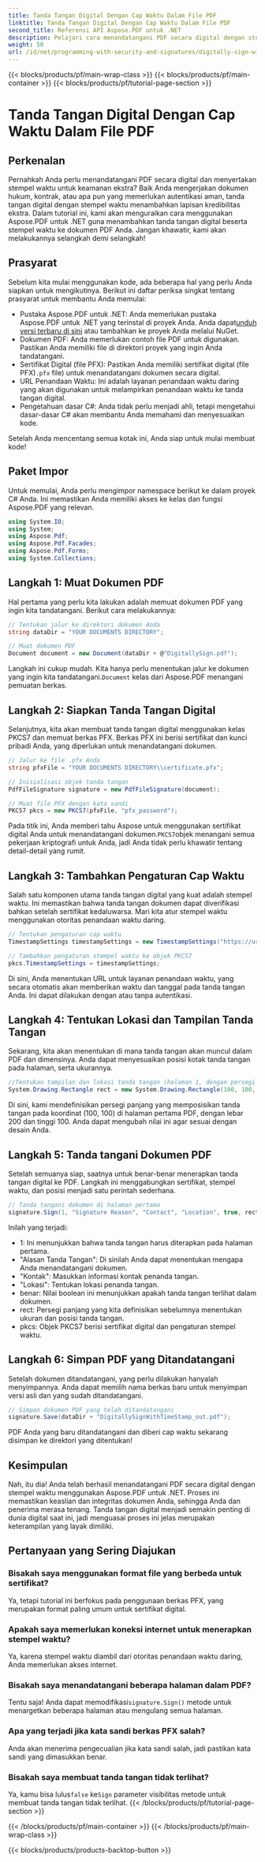 ```yaml
---
title: Tanda Tangan Digital Dengan Cap Waktu Dalam File PDF
linktitle: Tanda Tangan Digital Dengan Cap Waktu Dalam File PDF
second_title: Referensi API Aspose.PDF untuk .NET
description: Pelajari cara menandatangani PDF secara digital dengan stempel waktu menggunakan Aspose.PDF untuk .NET. Panduan langkah demi langkah ini mencakup prasyarat, pengaturan sertifikat, pemberian stempel waktu, dan banyak lagi.
weight: 50
url: /id/net/programming-with-security-and-signatures/digitally-sign-with-time-stamp/
---
```


{{< blocks/products/pf/main-wrap-class >}}
{{< blocks/products/pf/main-container >}}
{{< blocks/products/pf/tutorial-page-section >}}

# Tanda Tangan Digital Dengan Cap Waktu Dalam File PDF

## Perkenalan

Pernahkah Anda perlu menandatangani PDF secara digital dan menyertakan stempel waktu untuk keamanan ekstra? Baik Anda mengerjakan dokumen hukum, kontrak, atau apa pun yang memerlukan autentikasi aman, tanda tangan digital dengan stempel waktu menambahkan lapisan kredibilitas ekstra. Dalam tutorial ini, kami akan menguraikan cara menggunakan Aspose.PDF untuk .NET guna menambahkan tanda tangan digital beserta stempel waktu ke dokumen PDF Anda. Jangan khawatir, kami akan melakukannya selangkah demi selangkah!

## Prasyarat

Sebelum kita mulai menggunakan kode, ada beberapa hal yang perlu Anda siapkan untuk mengikutinya. Berikut ini daftar periksa singkat tentang prasyarat untuk membantu Anda memulai:

-  Pustaka Aspose.PDF untuk .NET: Anda memerlukan pustaka Aspose.PDF untuk .NET yang terinstal di proyek Anda. Anda dapat[unduh versi terbaru di sini](https://releases.aspose.com/pdf/net/) atau tambahkan ke proyek Anda melalui NuGet.
- Dokumen PDF: Anda memerlukan contoh file PDF untuk digunakan. Pastikan Anda memiliki file di direktori proyek yang ingin Anda tandatangani.
-  Sertifikat Digital (file PFX): Pastikan Anda memiliki sertifikat digital (file PFX)`.pfx` file) untuk menandatangani dokumen secara digital.
- URL Penandaan Waktu: Ini adalah layanan penandaan waktu daring yang akan digunakan untuk melampirkan penandaan waktu ke tanda tangan digital. 
- Pengetahuan dasar C#: Anda tidak perlu menjadi ahli, tetapi mengetahui dasar-dasar C# akan membantu Anda memahami dan menyesuaikan kode.

Setelah Anda mencentang semua kotak ini, Anda siap untuk mulai membuat kode!

## Paket Impor

Untuk memulai, Anda perlu mengimpor namespace berikut ke dalam proyek C# Anda. Ini memastikan Anda memiliki akses ke kelas dan fungsi Aspose.PDF yang relevan.

```csharp
using System.IO;
using System;
using Aspose.Pdf;
using Aspose.Pdf.Facades;
using Aspose.Pdf.Forms;
using System.Collections;
```

## Langkah 1: Muat Dokumen PDF

Hal pertama yang perlu kita lakukan adalah memuat dokumen PDF yang ingin kita tandatangani. Berikut cara melakukannya:

```csharp
// Tentukan jalur ke direktori dokumen Anda
string dataDir = "YOUR DOCUMENTS DIRECTORY";

// Muat dokumen PDF
Document document = new Document(dataDir + @"DigitallySign.pdf");
```

 Langkah ini cukup mudah. Kita hanya perlu menentukan jalur ke dokumen yang ingin kita tandatangani.`Document` kelas dari Aspose.PDF menangani pemuatan berkas.

## Langkah 2: Siapkan Tanda Tangan Digital

Selanjutnya, kita akan membuat tanda tangan digital menggunakan kelas PKCS7 dan memuat berkas PFX. Berkas PFX ini berisi sertifikat dan kunci pribadi Anda, yang diperlukan untuk menandatangani dokumen.

```csharp
// Jalur ke file .pfx Anda
string pfxFile = "YOUR DOCUMENTS DIRECTORY\\certificate.pfx";

// Inisialisasi objek tanda tangan
PdfFileSignature signature = new PdfFileSignature(document);

// Muat file PFX dengan kata sandi
PKCS7 pkcs = new PKCS7(pfxFile, "pfx_password");
```

 Pada titik ini, Anda memberi tahu Aspose untuk menggunakan sertifikat digital Anda untuk menandatangani dokumen.`PKCS7`objek menangani semua pekerjaan kriptografi untuk Anda, jadi Anda tidak perlu khawatir tentang detail-detail yang rumit.

## Langkah 3: Tambahkan Pengaturan Cap Waktu

Salah satu komponen utama tanda tangan digital yang kuat adalah stempel waktu. Ini memastikan bahwa tanda tangan dokumen dapat diverifikasi bahkan setelah sertifikat kedaluwarsa. Mari kita atur stempel waktu menggunakan otoritas penandaan waktu daring.

```csharp
// Tentukan pengaturan cap waktu
TimestampSettings timestampSettings = new TimestampSettings("https://url_stempel_waktu_anda", "pengguna:kata_sandi");

// Tambahkan pengaturan stempel waktu ke objek PKCS7
pkcs.TimestampSettings = timestampSettings;
```

Di sini, Anda menentukan URL untuk layanan penandaan waktu, yang secara otomatis akan memberikan waktu dan tanggal pada tanda tangan Anda. Ini dapat dilakukan dengan atau tanpa autentikasi.

## Langkah 4: Tentukan Lokasi dan Tampilan Tanda Tangan

Sekarang, kita akan menentukan di mana tanda tangan akan muncul dalam PDF dan dimensinya. Anda dapat menyesuaikan posisi kotak tanda tangan pada halaman, serta ukurannya.

```csharp
//Tentukan tampilan dan lokasi tanda tangan (halaman 1, dengan persegi panjang yang ditentukan)
System.Drawing.Rectangle rect = new System.Drawing.Rectangle(100, 100, 200, 100);
```

Di sini, kami mendefinisikan persegi panjang yang memposisikan tanda tangan pada koordinat (100, 100) di halaman pertama PDF, dengan lebar 200 dan tinggi 100. Anda dapat mengubah nilai ini agar sesuai dengan desain Anda.

## Langkah 5: Tanda tangani Dokumen PDF

Setelah semuanya siap, saatnya untuk benar-benar menerapkan tanda tangan digital ke PDF. Langkah ini menggabungkan sertifikat, stempel waktu, dan posisi menjadi satu perintah sederhana.

```csharp
// Tanda tangani dokumen di halaman pertama
signature.Sign(1, "Signature Reason", "Contact", "Location", true, rect, pkcs);
```

Inilah yang terjadi:
- 1: Ini menunjukkan bahwa tanda tangan harus diterapkan pada halaman pertama.
- "Alasan Tanda Tangan": Di sinilah Anda dapat menentukan mengapa Anda menandatangani dokumen.
- "Kontak": Masukkan informasi kontak penanda tangan.
- "Lokasi": Tentukan lokasi penanda tangan.
- benar: Nilai boolean ini menunjukkan apakah tanda tangan terlihat dalam dokumen.
- rect: Persegi panjang yang kita definisikan sebelumnya menentukan ukuran dan posisi tanda tangan.
- pkcs: Objek PKCS7 berisi sertifikat digital dan pengaturan stempel waktu.

## Langkah 6: Simpan PDF yang Ditandatangani

Setelah dokumen ditandatangani, yang perlu dilakukan hanyalah menyimpannya. Anda dapat memilih nama berkas baru untuk menyimpan versi asli dan yang sudah ditandatangani.

```csharp
// Simpan dokumen PDF yang telah ditandatangani
signature.Save(dataDir + "DigitallySignWithTimeStamp_out.pdf");
```

PDF Anda yang baru ditandatangani dan diberi cap waktu sekarang disimpan ke direktori yang ditentukan!

## Kesimpulan

Nah, itu dia! Anda telah berhasil menandatangani PDF secara digital dengan stempel waktu menggunakan Aspose.PDF untuk .NET. Proses ini memastikan keaslian dan integritas dokumen Anda, sehingga Anda dan penerima merasa tenang. Tanda tangan digital menjadi semakin penting di dunia digital saat ini, jadi menguasai proses ini jelas merupakan keterampilan yang layak dimiliki.

## Pertanyaan yang Sering Diajukan

### Bisakah saya menggunakan format file yang berbeda untuk sertifikat?  
Ya, tetapi tutorial ini berfokus pada penggunaan berkas PFX, yang merupakan format paling umum untuk sertifikat digital.

### Apakah saya memerlukan koneksi internet untuk menerapkan stempel waktu?  
Ya, karena stempel waktu diambil dari otoritas penandaan waktu daring, Anda memerlukan akses internet.

### Bisakah saya menandatangani beberapa halaman dalam PDF?  
 Tentu saja! Anda dapat memodifikasi`signature.Sign()` metode untuk menargetkan beberapa halaman atau mengulang semua halaman.

### Apa yang terjadi jika kata sandi berkas PFX salah?  
Anda akan menerima pengecualian jika kata sandi salah, jadi pastikan kata sandi yang dimasukkan benar.

### Bisakah saya membuat tanda tangan tidak terlihat?  
 Ya, kamu bisa lulus`false` ke`Sign` parameter visibilitas metode untuk membuat tanda tangan tidak terlihat.
{{< /blocks/products/pf/tutorial-page-section >}}

{{< /blocks/products/pf/main-container >}}
{{< /blocks/products/pf/main-wrap-class >}}

{{< blocks/products/products-backtop-button >}}
